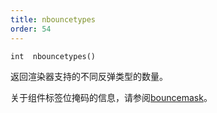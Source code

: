 ```yaml
---
title: nbouncetypes
order: 54
---
```


`int  nbouncetypes()`

返回渲染器支持的不同反弹类型的数量。

关于组件标签位掩码的信息，请参阅[bouncemask](bouncemask.html)。
